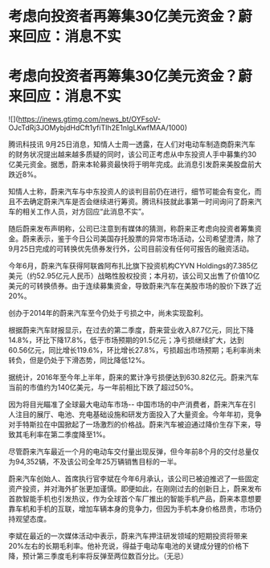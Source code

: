 # 考虑向投资者再筹集30亿美元资金？蔚来回应：消息不实

# 考虑向投资者再筹集30亿美元资金？蔚来回应：消息不实

![](https://inews.gtimg.com/news_bt/OYFsoV-
OJcTdRj3JOMybjdHdCft1yfiTIh2E1nlgLKwfMAA/1000)

腾讯科技讯
9月25日消息，知情人士周一透露，在人们对电动车制造商蔚来汽车的财务状况提出越来越多质疑的同时，该公司正考虑从中东投资人手中募集约30亿美元资金。据悉，蔚来本轮募资最快将于明年完成。此消息引发蔚来美股盘前大跌近8%。

知情人士称，蔚来汽车与中东投资人的谈判目前仍在进行，细节可能会有变化，而且不去确定蔚来汽车是否会继续进行筹资。腾讯科技就此事第一时间询问了蔚来汽车的相关工作人员，对方回应“此消息不实”。

随后蔚来发布声明称，公司已注意到有媒体的猜测，称蔚来正考虑向投资者筹集资金。蔚来表示，鉴于今日公司美国存托股票的异常市场活动，公司希望澄清，除了9月25日完成的可转换优先债券发行外，公司目前没有任何可报告的融资活动。

今年6月，蔚来汽车获得阿联酋阿布扎比旗下投资机构CYVN
Holdings的7.385亿美元（约52.95亿元人民币）战略性股权投资；本月初，该公司又出售了价值10亿美元的可转换债券。由于连续募集资金，导致蔚来汽车在美股市场的股价下跌了近20%。

创办于2014年的蔚来汽车至今仍处于亏损之中，尚未实现盈利。

根据蔚来汽车财报显示，在过去的第二季度，蔚来营业收入87.7亿元，同比下降14.8%，环比下降17.8%，低于市场预期的91.5亿元；净亏损继续扩大，达到60.56亿元，同比增长119.6%，环比增长27.8%，亏损超出市场预期；毛利率尚未转负，但是仍处于下滑态势，同比降低12%。

据统计，2016年至今年上半年，蔚来的累计净亏损便达到630.82亿元。蔚来汽车当前的市值约为140亿美元，与一年前相比下跌了超过50%。

因为将目光瞄准了全球最大电动车市场--
中国市场的中产消费者，蔚来汽车在引人注目的展厅、电池、充电基础设施和研发方面投入了大量资金。今年年初，竞争对手特斯拉在中国掀起了一场激烈的价格战。蔚来汽车被迫通过降价生存下来，导致其毛利率在第二季度降至1%。

尽管蔚来汽车最近一个月的电动车交付量出现反弹，但今年前8个月的交付总量仅为94,352辆，不及该公司全年25万辆销售目标的一半。

蔚来汽车创始人、首席执行官李斌在今年6月承认，该公司已被迫推迟了一些固定资产投资，并对海外扩张更加谨慎。即便如此，在刚刚过去的创新日上，蔚来发布首款智能手机也引发热议，作为全球首个车厂推出的智能手机产品，蔚来本意想要靠车机和手机的互联，增加车辆本身的竞争力，但因为手机本身价格昂贵，市场仍持观望态度。

李斌在最近的一次媒体活动中表示，蔚来汽车押注研发领域的短期投资将带来20%左右的长期毛利率。他补充说，得益于电动车电池的关键成分锂的价格下降，预计第三季度毛利率将反弹至两位数百分比。（无忌）

